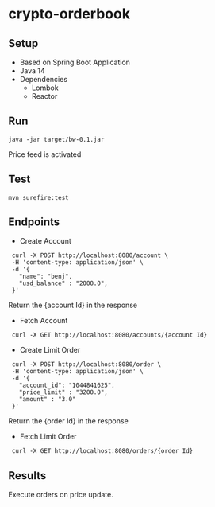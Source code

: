 # crypto-orderbook

## Setup
- Based on Spring Boot Application
- Java 14
- Dependencies
  - Lombok
  - Reactor

## Run
```
java -jar target/bw-0.1.jar
```
Price feed is activated

## Test
```
mvn surefire:test 
```
  
## Endpoints
  - Create Account 
 ```
  curl -X POST http://localhost:8080/account \
  -H 'content-type: application/json' \
  -d '{
	"name": "benj",
	"usd_balance" : "2000.0",
  }'
  ```
  Return the {account Id} in the response
  
 - Fetch Account
 ```
  curl -X GET http://localhost:8080/accounts/{account Id}
  ```
  
 - Create Limit Order 
 ```
  curl -X POST http://localhost:8080/order \
  -H 'content-type: application/json' \
  -d '{
	"account_id": "1044841625",
	"price_limit" : "3200.0",
	"amount" : "3.0"
  }'
  ```
  Return the {order Id} in the response
  
 - Fetch Limit Order
 ```
  curl -X GET http://localhost:8080/orders/{order Id}

  ```
  
  ## Results
  Execute orders on price update.

  
  
